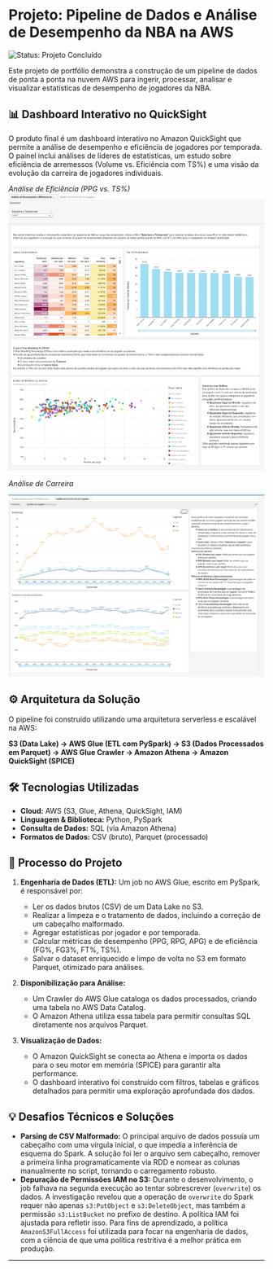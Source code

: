 # Projeto: Pipeline de Dados e Análise de Desempenho da NBA na AWS

![Status: Projeto Concluído](https://img.shields.io/badge/status-conclu%C3%ADdo-brightgreen)

Este projeto de portfólio demonstra a construção de um pipeline de dados de ponta a ponta na nuvem AWS para ingerir, processar, analisar e visualizar estatísticas de desempenho de jogadores da NBA.

## 📊 Dashboard Interativo no QuickSight

O produto final é um dashboard interativo no Amazon QuickSight que permite a análise de desempenho e eficiência de jogadores por temporada. O painel inclui análises de líderes de estatísticas, um estudo sobre eficiência de arremessos (Volume vs. Eficiência com TS%) e uma visão da evolução da carreira de jogadores individuais.

_Análise de Eficiência (PPG vs. TS%)_
<img src="screenshots/dashboard_eficiencia.png" alt="Análise de Eficiência" width="800"/>

_Análise de Carreira_


<img src="screenshots/dashboard_carreira.png" alt="Análise de Carreira" width="800"/>


## ⚙️ Arquitetura da Solução

O pipeline foi construído utilizando uma arquitetura serverless e escalável na AWS:

**S3 (Data Lake) → AWS Glue (ETL com PySpark) → S3 (Dados Processados em Parquet) → AWS Glue Crawler → Amazon Athena → Amazon QuickSight (SPICE)**

## 🛠️ Tecnologias Utilizadas

* **Cloud:** AWS (S3, Glue, Athena, QuickSight, IAM)
* **Linguagem & Biblioteca:** Python, PySpark
* **Consulta de Dados:** SQL (via Amazon Athena)
* **Formatos de Dados:** CSV (bruto), Parquet (processado)

## 🚀 Processo do Projeto

1.  **Engenharia de Dados (ETL):** Um job no AWS Glue, escrito em PySpark, é responsável por:
    * Ler os dados brutos (CSV) de um Data Lake no S3.
    * Realizar a limpeza e o tratamento de dados, incluindo a correção de um cabeçalho malformado.
    * Agregar estatísticas por jogador e por temporada.
    * Calcular métricas de desempenho (PPG, RPG, APG) e de eficiência (FG%, FG3%, FT%, TS%).
    * Salvar o dataset enriquecido e limpo de volta no S3 em formato Parquet, otimizado para análises.

2.  **Disponibilização para Análise:**
    * Um Crawler do AWS Glue cataloga os dados processados, criando uma tabela no AWS Data Catalog.
    * O Amazon Athena utiliza essa tabela para permitir consultas SQL diretamente nos arquivos Parquet.

3.  **Visualização de Dados:**
    * O Amazon QuickSight se conecta ao Athena e importa os dados para o seu motor em memória (SPICE) para garantir alta performance.
    * O dashboard interativo foi construído com filtros, tabelas e gráficos detalhados para permitir uma exploração aprofundada dos dados.

## 💡 Desafios Técnicos e Soluções

* **Parsing de CSV Malformado:** O principal arquivo de dados possuía um cabeçalho com uma vírgula inicial, o que impedia a inferência de esquema do Spark. A solução foi ler o arquivo sem cabeçalho, remover a primeira linha programaticamente via RDD e nomear as colunas manualmente no script, tornando o carregamento robusto.
* **Depuração de Permissões IAM no S3:** Durante o desenvolvimento, o job falhava na segunda execução ao tentar sobrescrever (`overwrite`) os dados. A investigação revelou que a operação de `overwrite` do Spark requer não apenas `s3:PutObject` e `s3:DeleteObject`, mas também a permissão `s3:ListBucket` no prefixo de destino. A política IAM foi ajustada para refletir isso. Para fins de aprendizado, a política `AmazonS3FullAccess` foi utilizada para focar na engenharia de dados, com a ciência de que uma política restritiva é a melhor prática em produção.

---
